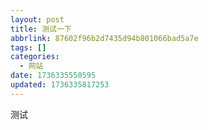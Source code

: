 ```yaml
---
layout: post
title: 测试一下
abbrlink: 87602f96b2d7435d94b801066bad5a7e
tags: []
categories:
  - 网站
date: 1736335550595
updated: 1736335817253
---
```


测试
